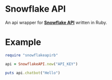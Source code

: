# Snowflake API
An api wrapper for **[Snowflake API](https://api.snowflakedev.org)** written in Ruby.

# Example

```ruby
require "snowflakeapirb"

api = SnowflakeAPI.new("API_KEY")

puts api.chatbot("Hello")
```